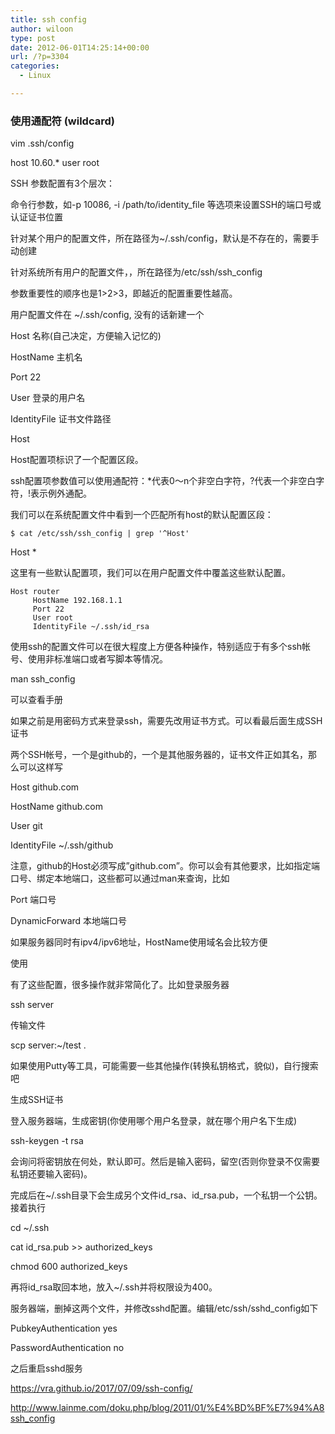 ```yaml
---
title: ssh config
author: wiloon
type: post
date: 2012-06-01T14:25:14+00:00
url: /?p=3304
categories:
  - Linux

---
```

### 使用通配符 (wildcard)

vim .ssh/config

host 10.60.*
    user root

</code></pre>

SSH 参数配置有3个层次：

命令行参数，如-p 10086, -i /path/to/identity_file 等选项来设置SSH的端口号或认证证书位置
  
针对某个用户的配置文件，所在路径为~/.ssh/config，默认是不存在的，需要手动创建
  
针对系统所有用户的配置文件，，所在路径为/etc/ssh/ssh_config
  
参数重要性的顺序也是1>2>3，即越近的配置重要性越高。

用户配置文件在 ~/.ssh/config, 没有的话新建一个
  
Host 名称(自己决定，方便输入记忆的)
      
HostName 主机名
      
Port 22
      
User 登录的用户名
      
IdentityFile 证书文件路径

Host
  
Host配置项标识了一个配置区段。
  
ssh配置项参数值可以使用通配符：*代表0～n个非空白字符，?代表一个非空白字符，!表示例外通配。
  
我们可以在系统配置文件中看到一个匹配所有host的默认配置区段：

<pre><code class="language-bash line-numbers">$ cat /etc/ssh/ssh_config | grep '^Host'
</code></pre>

Host *
  
这里有一些默认配置项，我们可以在用户配置文件中覆盖这些默认配置。

<pre><code class="language-bash line-numbers">Host router
     HostName 192.168.1.1
     Port 22
     User root
     IdentityFile ~/.ssh/id_rsa
</code></pre>

使用ssh的配置文件可以在很大程度上方便各种操作，特别适应于有多个ssh帐号、使用非标准端口或者写脚本等情况。

man ssh_config
  
可以查看手册

如果之前是用密码方式来登录ssh，需要先改用证书方式。可以看最后面生成SSH证书

两个SSH帐号，一个是github的，一个是其他服务器的，证书文件正如其名，那么可以这样写

Host github.com
      
HostName github.com
      
User git
      
IdentityFile ~/.ssh/github

注意，github的Host必须写成”github.com”。你可以会有其他要求，比如指定端口号、绑定本地端口，这些都可以通过man来查询，比如

Port 端口号
  
DynamicForward 本地端口号
  
如果服务器同时有ipv4/ipv6地址，HostName使用域名会比较方便

使用

有了这些配置，很多操作就非常简化了。比如登录服务器

ssh server
  
传输文件

scp server:~/test .
  
如果使用Putty等工具，可能需要一些其他操作(转换私钥格式，貌似)，自行搜索吧

生成SSH证书

登入服务器端，生成密钥(你使用哪个用户名登录，就在哪个用户名下生成)

ssh-keygen -t rsa
  
会询问将密钥放在何处，默认即可。然后是输入密码，留空(否则你登录不仅需要私钥还要输入密码)。

完成后在~/.ssh目录下会生成另个文件id\_rsa、id\_rsa.pub，一个私钥一个公钥。接着执行

cd ~/.ssh
  
cat id\_rsa.pub >> authorized\_keys
  
chmod 600 authorized_keys
  
再将id_rsa取回本地，放入~/.ssh并将权限设为400。

服务器端，删掉这两个文件，并修改sshd配置。编辑/etc/ssh/sshd_config如下

PubkeyAuthentication yes
  
PasswordAuthentication no
  
之后重启sshd服务
  
https://vra.github.io/2017/07/09/ssh-config/
  
http://www.lainme.com/doku.php/blog/2011/01/%E4%BD%BF%E7%94%A8ssh_config